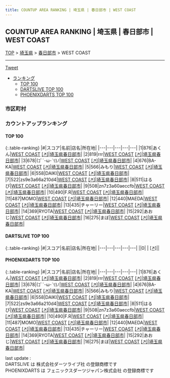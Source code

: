 ```yaml
---
title: COUNTUP AREA RANKING | 埼玉県 | 春日部市 | WEST COAST
---
```

## COUNTUP AREA RANKING | 埼玉県 | 春日部市 | WEST COAST

[TOP](/darts/rank/) > [埼玉県](/darts/rank/埼玉県/) > [春日部市](/darts/rank/埼玉県/春日部市/) > WEST COAST

___

<a href="https://twitter.com/share?ref_src=twsrc%5Etfw" data-text="COUNTUP AREA RANKING | 埼玉県春日部市WEST COAST" class="twitter-share-button" data-hashtags="DARTSLIVE,PHOENIXDARTS,darts,ダーツ" data-show-count="false">Tweet</a>

* [ランキング](#カウントアップランキング)
    * [TOP 100](#top-100)
    * [DARTSLIVE TOP 100](#dartslive-top-100)
    * [PHOENIXDARTS TOP 100](#phoenixdarts-top-100)

### 市区町村

<ul>

</ul>

### カウントアップランキング

#### TOP 100



{:.table-ranking}
|#|スコア|名前|店名|所在地|
|---|---|---|---|---|
|1|876|<span class="rank-name-pd">あくん</span>|<a href="/darts/rank/shops/66750.html">WEST COAST</a> <a href="https://vs.phoenixdarts.com/jp/shop/shopDetailInfo/s_66750?s_seq=66750">[↗]</a>|<a href="/darts/rank/埼玉県/春日部市">埼玉県春日部市</a>|
|2|819|<span class="rank-name-pd">rrr</span>|<a href="/darts/rank/shops/66750.html">WEST COAST</a> <a href="https://vs.phoenixdarts.com/jp/shop/shopDetailInfo/s_66750?s_seq=66750">[↗]</a>|<a href="/darts/rank/埼玉県/春日部市">埼玉県春日部市</a>|
|3|678|<span class="rank-name-pd">(ｺﾞ´･ω･`ﾘ)ﾉ</span>|<a href="/darts/rank/shops/66750.html">WEST COAST</a> <a href="https://vs.phoenixdarts.com/jp/shop/shopDetailInfo/s_66750?s_seq=66750">[↗]</a>|<a href="/darts/rank/埼玉県/春日部市">埼玉県春日部市</a>|
|4|676|<span class="rank-name-pd">BA-KA</span>|<a href="/darts/rank/shops/66750.html">WEST COAST</a> <a href="https://vs.phoenixdarts.com/jp/shop/shopDetailInfo/s_66750?s_seq=66750">[↗]</a>|<a href="/darts/rank/埼玉県/春日部市">埼玉県春日部市</a>|
|5|566|<span class="rank-name-pd">みもり</span>|<a href="/darts/rank/shops/66750.html">WEST COAST</a> <a href="https://vs.phoenixdarts.com/jp/shop/shopDetailInfo/s_66750?s_seq=66750">[↗]</a>|<a href="/darts/rank/埼玉県/春日部市">埼玉県春日部市</a>|
|6|558|<span class="rank-name-pd">DAIKI</span>|<a href="/darts/rank/shops/66750.html">WEST COAST</a> <a href="https://vs.phoenixdarts.com/jp/shop/shopDetailInfo/s_66750?s_seq=66750">[↗]</a>|<a href="/darts/rank/埼玉県/春日部市">埼玉県春日部市</a>|
|7|522|<span class="rank-name-pd">zs9e3a66a210d4</span>|<a href="/darts/rank/shops/66750.html">WEST COAST</a> <a href="https://vs.phoenixdarts.com/jp/shop/shopDetailInfo/s_66750?s_seq=66750">[↗]</a>|<a href="/darts/rank/埼玉県/春日部市">埼玉県春日部市</a>|
|8|511|<span class="rank-name-pd">はるぴ</span>|<a href="/darts/rank/shops/66750.html">WEST COAST</a> <a href="https://vs.phoenixdarts.com/jp/shop/shopDetailInfo/s_66750?s_seq=66750">[↗]</a>|<a href="/darts/rank/埼玉県/春日部市">埼玉県春日部市</a>|
|9|508|<span class="rank-name-pd">zn7z3a60aeccfb</span>|<a href="/darts/rank/shops/66750.html">WEST COAST</a> <a href="https://vs.phoenixdarts.com/jp/shop/shopDetailInfo/s_66750?s_seq=66750">[↗]</a>|<a href="/darts/rank/埼玉県/春日部市">埼玉県春日部市</a>|
|10|490|<span class="rank-name-pd">F.R</span>|<a href="/darts/rank/shops/66750.html">WEST COAST</a> <a href="https://vs.phoenixdarts.com/jp/shop/shopDetailInfo/s_66750?s_seq=66750">[↗]</a>|<a href="/darts/rank/埼玉県/春日部市">埼玉県春日部市</a>|
|11|487|<span class="rank-name-pd">MOMO</span>|<a href="/darts/rank/shops/66750.html">WEST COAST</a> <a href="https://vs.phoenixdarts.com/jp/shop/shopDetailInfo/s_66750?s_seq=66750">[↗]</a>|<a href="/darts/rank/埼玉県/春日部市">埼玉県春日部市</a>|
|12|440|<span class="rank-name-pd">MAEDA</span>|<a href="/darts/rank/shops/66750.html">WEST COAST</a> <a href="https://vs.phoenixdarts.com/jp/shop/shopDetailInfo/s_66750?s_seq=66750">[↗]</a>|<a href="/darts/rank/埼玉県/春日部市">埼玉県春日部市</a>|
|13|435|<span class="rank-name-pd">チャーリー</span>|<a href="/darts/rank/shops/66750.html">WEST COAST</a> <a href="https://vs.phoenixdarts.com/jp/shop/shopDetailInfo/s_66750?s_seq=66750">[↗]</a>|<a href="/darts/rank/埼玉県/春日部市">埼玉県春日部市</a>|
|14|369|<span class="rank-name-pd">RYOTA</span>|<a href="/darts/rank/shops/66750.html">WEST COAST</a> <a href="https://vs.phoenixdarts.com/jp/shop/shopDetailInfo/s_66750?s_seq=66750">[↗]</a>|<a href="/darts/rank/埼玉県/春日部市">埼玉県春日部市</a>|
|15|292|<span class="rank-name-pd">あおじ</span>|<a href="/darts/rank/shops/66750.html">WEST COAST</a> <a href="https://vs.phoenixdarts.com/jp/shop/shopDetailInfo/s_66750?s_seq=66750">[↗]</a>|<a href="/darts/rank/埼玉県/春日部市">埼玉県春日部市</a>|
|16|275|<span class="rank-name-pd">まぼ</span>|<a href="/darts/rank/shops/66750.html">WEST COAST</a> <a href="https://vs.phoenixdarts.com/jp/shop/shopDetailInfo/s_66750?s_seq=66750">[↗]</a>|<a href="/darts/rank/埼玉県/春日部市">埼玉県春日部市</a>|


#### DARTSLIVE TOP 100



{:.table-ranking}
|#|スコア|名前|店名|所在地|
|---|---|---|---|---|
||0|<span class="rank-name-dl"> </span>|<a href="/darts/rank/shops/.html"></a> <a href="">[↗]</a>|<a href="/darts/rank//"></a>|


#### PHOENIXDARTS TOP 100



{:.table-ranking}
|#|スコア|名前|店名|所在地|
|---|---|---|---|---|
|1|876|<span class="rank-name-pd">あくん</span>|<a href="/darts/rank/shops/66750.html">WEST COAST</a> <a href="https://vs.phoenixdarts.com/jp/shop/shopDetailInfo/s_66750?s_seq=66750">[↗]</a>|<a href="/darts/rank/埼玉県/春日部市">埼玉県春日部市</a>|
|2|819|<span class="rank-name-pd">rrr</span>|<a href="/darts/rank/shops/66750.html">WEST COAST</a> <a href="https://vs.phoenixdarts.com/jp/shop/shopDetailInfo/s_66750?s_seq=66750">[↗]</a>|<a href="/darts/rank/埼玉県/春日部市">埼玉県春日部市</a>|
|3|678|<span class="rank-name-pd">(ｺﾞ´･ω･`ﾘ)ﾉ</span>|<a href="/darts/rank/shops/66750.html">WEST COAST</a> <a href="https://vs.phoenixdarts.com/jp/shop/shopDetailInfo/s_66750?s_seq=66750">[↗]</a>|<a href="/darts/rank/埼玉県/春日部市">埼玉県春日部市</a>|
|4|676|<span class="rank-name-pd">BA-KA</span>|<a href="/darts/rank/shops/66750.html">WEST COAST</a> <a href="https://vs.phoenixdarts.com/jp/shop/shopDetailInfo/s_66750?s_seq=66750">[↗]</a>|<a href="/darts/rank/埼玉県/春日部市">埼玉県春日部市</a>|
|5|566|<span class="rank-name-pd">みもり</span>|<a href="/darts/rank/shops/66750.html">WEST COAST</a> <a href="https://vs.phoenixdarts.com/jp/shop/shopDetailInfo/s_66750?s_seq=66750">[↗]</a>|<a href="/darts/rank/埼玉県/春日部市">埼玉県春日部市</a>|
|6|558|<span class="rank-name-pd">DAIKI</span>|<a href="/darts/rank/shops/66750.html">WEST COAST</a> <a href="https://vs.phoenixdarts.com/jp/shop/shopDetailInfo/s_66750?s_seq=66750">[↗]</a>|<a href="/darts/rank/埼玉県/春日部市">埼玉県春日部市</a>|
|7|522|<span class="rank-name-pd">zs9e3a66a210d4</span>|<a href="/darts/rank/shops/66750.html">WEST COAST</a> <a href="https://vs.phoenixdarts.com/jp/shop/shopDetailInfo/s_66750?s_seq=66750">[↗]</a>|<a href="/darts/rank/埼玉県/春日部市">埼玉県春日部市</a>|
|8|511|<span class="rank-name-pd">はるぴ</span>|<a href="/darts/rank/shops/66750.html">WEST COAST</a> <a href="https://vs.phoenixdarts.com/jp/shop/shopDetailInfo/s_66750?s_seq=66750">[↗]</a>|<a href="/darts/rank/埼玉県/春日部市">埼玉県春日部市</a>|
|9|508|<span class="rank-name-pd">zn7z3a60aeccfb</span>|<a href="/darts/rank/shops/66750.html">WEST COAST</a> <a href="https://vs.phoenixdarts.com/jp/shop/shopDetailInfo/s_66750?s_seq=66750">[↗]</a>|<a href="/darts/rank/埼玉県/春日部市">埼玉県春日部市</a>|
|10|490|<span class="rank-name-pd">F.R</span>|<a href="/darts/rank/shops/66750.html">WEST COAST</a> <a href="https://vs.phoenixdarts.com/jp/shop/shopDetailInfo/s_66750?s_seq=66750">[↗]</a>|<a href="/darts/rank/埼玉県/春日部市">埼玉県春日部市</a>|
|11|487|<span class="rank-name-pd">MOMO</span>|<a href="/darts/rank/shops/66750.html">WEST COAST</a> <a href="https://vs.phoenixdarts.com/jp/shop/shopDetailInfo/s_66750?s_seq=66750">[↗]</a>|<a href="/darts/rank/埼玉県/春日部市">埼玉県春日部市</a>|
|12|440|<span class="rank-name-pd">MAEDA</span>|<a href="/darts/rank/shops/66750.html">WEST COAST</a> <a href="https://vs.phoenixdarts.com/jp/shop/shopDetailInfo/s_66750?s_seq=66750">[↗]</a>|<a href="/darts/rank/埼玉県/春日部市">埼玉県春日部市</a>|
|13|435|<span class="rank-name-pd">チャーリー</span>|<a href="/darts/rank/shops/66750.html">WEST COAST</a> <a href="https://vs.phoenixdarts.com/jp/shop/shopDetailInfo/s_66750?s_seq=66750">[↗]</a>|<a href="/darts/rank/埼玉県/春日部市">埼玉県春日部市</a>|
|14|369|<span class="rank-name-pd">RYOTA</span>|<a href="/darts/rank/shops/66750.html">WEST COAST</a> <a href="https://vs.phoenixdarts.com/jp/shop/shopDetailInfo/s_66750?s_seq=66750">[↗]</a>|<a href="/darts/rank/埼玉県/春日部市">埼玉県春日部市</a>|
|15|292|<span class="rank-name-pd">あおじ</span>|<a href="/darts/rank/shops/66750.html">WEST COAST</a> <a href="https://vs.phoenixdarts.com/jp/shop/shopDetailInfo/s_66750?s_seq=66750">[↗]</a>|<a href="/darts/rank/埼玉県/春日部市">埼玉県春日部市</a>|
|16|275|<span class="rank-name-pd">まぼ</span>|<a href="/darts/rank/shops/66750.html">WEST COAST</a> <a href="https://vs.phoenixdarts.com/jp/shop/shopDetailInfo/s_66750?s_seq=66750">[↗]</a>|<a href="/darts/rank/埼玉県/春日部市">埼玉県春日部市</a>|


<div class="footer border-top border-gray-light mt-5 pt-3 text-right text-gray">
    last update : <span style="font-weight: italic" id="foot_last_modified"></span><br />
    DARTSLIVE は 株式会社ダーツライブ社 の登録商標です<br />
    PHOENIXDARTS は フェニックスダーツジャパン株式会社 の登録商標です<br />
</div>

<script src="https://cdnjs.cloudflare.com/ajax/libs/jquery.tablesorter/2.31.3/js/jquery.tablesorter.min.js" integrity="sha512-qzgd5cYSZcosqpzpn7zF2ZId8f/8CHmFKZ8j7mU4OUXTNRd5g+ZHBPsgKEwoqxCtdQvExE5LprwwPAgoicguNg==" crossorigin="anonymous" referrerpolicy="no-referrer"></script>
<link rel="stylesheet" href="https://cdnjs.cloudflare.com/ajax/libs/jquery.tablesorter/2.31.3/css/theme.default.min.css" integrity="sha512-wghhOJkjQX0Lh3NSWvNKeZ0ZpNn+SPVXX1Qyc9OCaogADktxrBiBdKGDoqVUOyhStvMBmJQ8ZdMHiR3wuEq8+w==" crossorigin="anonymous" referrerpolicy="no-referrer" />
<script>
$(function() {
    $(".table-ranking").tablesorter({sortList:[[0, 0]]});
    $("#foot_last_modified").text(formatDate(new Date(document.lastModified), 'yyyy-MM-dd HH:mm:ss'));
});
</script>

<script async src="https://platform.twitter.com/widgets.js" charset="utf-8"></script>
